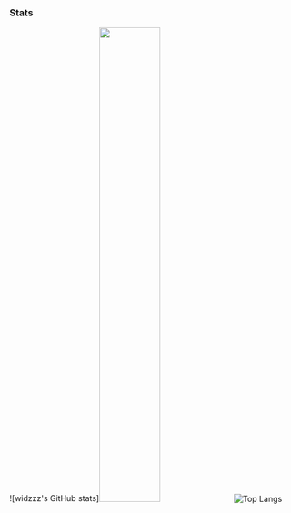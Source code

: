 ### Stats
![widzzz's GitHub stats]<img width="46.2%" src="https://github-readme-stats.vercel.app/api?username=widzzz"/>
![Top Langs](https://github-readme-stats.vercel.app/api/top-langs/?username=widzzz&layout=compact)

<!--
**widzzz/widzzz** is a ✨ _special_ ✨ repository because its `README.md` (this file) appears on your GitHub profile.

Here are some ideas to get you started:

- 🔭 I’m currently working on ...
- 🌱 I’m currently learning ...
- 👯 I’m looking to collaborate on ...
- 🤔 I’m looking for help with ...
- 💬 Ask me about ...
- 📫 How to reach me: ...
- 😄 Pronouns: ...
- ⚡ Fun fact: ...
-->
